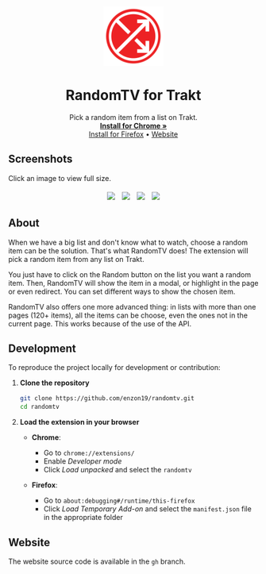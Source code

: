 <p align="center">
  <img src="./assets/logo.png" alt="RandomTV Logo" height="120px" />
  <h1 align="center">
    RandomTV for Trakt
  </h1>

  <p align="center">
    Pick a random item from a list on Trakt.
    <br />
    <a href="https://chromewebstore.google.com/detail/randomtv-for-trakt/pfpgceagljbjijjfbhafopadmhdifoaa"><strong>Install for Chrome »</strong></a>
    <br />
    <a href="https://addons.mozilla.org/en-US/firefox/addon/randomtv-for-trakt/">Install for Firefox</a> • <a href="https://randomtv.enzon19.com">Website</a>
  </p>

</p>

## Screenshots

Click an image to view full size.

<div align="center">
  <img src="https://github.com/user-attachments/assets/a10752d9-feb3-4375-b004-8ef108b4a6b8" height="220" style="vertical-align: middle; margin: 5px;" />
  <img src="https://github.com/user-attachments/assets/bf590f35-dfdd-4fda-aade-46df58277013" height="220" style="vertical-align: middle; margin: 5px;" />
  <img src="https://github.com/user-attachments/assets/0ccbc739-5cf7-4e43-a53b-d7ad77f2e82c" height="220" style="vertical-align: middle; margin: 5px;" />
  <img src="https://github.com/user-attachments/assets/747aedda-61a4-4dd1-898b-0bd5238f2e43" height="220" style="vertical-align: middle; margin: 5px;" />
</div>

## About

When we have a big list and don't know what to watch, choose a random item can be the solution. That's what RandomTV does! The extension will pick a random item from any list on Trakt.

You just have to click on the Random button on the list you want a random item. Then, RandomTV will show the item in a modal, or highlight in the page or even redirect. You can set different ways to show the chosen item.

RandomTV also offers one more advanced thing: in lists with more than one pages (120+ items), all the items can be choose, even the ones not in the current page. This works because of the use of the API.

## Development
To reproduce the project locally for development or contribution:

1. **Clone the repository**
   ```bash
   git clone https://github.com/enzon19/randomtv.git
   cd randomtv
   ```

2. **Load the extension in your browser**

   - **Chrome**:  
     - Go to `chrome://extensions/`  
     - Enable *Developer mode*  
     - Click *Load unpacked* and select the `randomtv`

   - **Firefox**:  
     - Go to `about:debugging#/runtime/this-firefox`  
     - Click *Load Temporary Add-on* and select the `manifest.json` file in the appropriate folder

## Website

The website source code is available in the `gh` branch.
